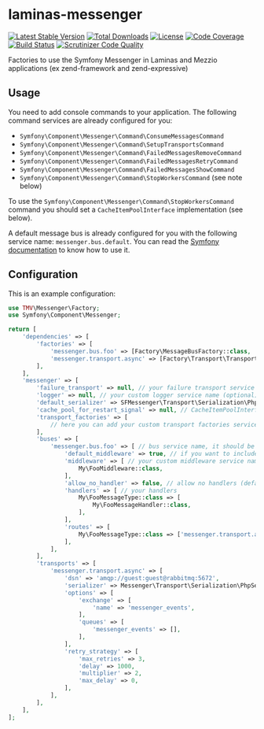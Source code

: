 # laminas-messenger

[![Latest Stable Version](https://poser.pugx.org/thomasvargiu/laminas-messenger/v/stable)](https://packagist.org/packages/thomasvargiu/laminas-messenger)
[![Total Downloads](https://poser.pugx.org/thomasvargiu/laminas-messenger/downloads)](https://packagist.org/packages/thomasvargiu/laminas-messenger)
[![License](https://poser.pugx.org/thomasvargiu/laminas-messenger/license)](https://packagist.org/packages/thomasvargiu/laminas-messenger)
[![Code Coverage](https://scrutinizer-ci.com/g/thomasvargiu/laminas-messenger/badges/coverage.png?b=master)](https://scrutinizer-ci.com/g/thomasvargiu/laminas-messenger/?branch=master)
[![Build Status](https://scrutinizer-ci.com/g/thomasvargiu/laminas-messenger/badges/build.png?b=master)](https://scrutinizer-ci.com/g/thomasvargiu/laminas-messenger/build-status/master)
[![Scrutinizer Code Quality](https://scrutinizer-ci.com/g/thomasvargiu/laminas-messenger/badges/quality-score.png?b=master)](https://scrutinizer-ci.com/g/thomasvargiu/laminas-messenger/?branch=master)

Factories to use the Symfony Messenger in Laminas and Mezzio applications (ex zend-framework and zend-expressive)

## Usage

You need to add console commands to your application. The following command services are already configured for you:

- `Symfony\Component\Messenger\Command\ConsumeMessagesCommand`
- `Symfony\Component\Messenger\Command\SetupTransportsCommand`
- `Symfony\Component\Messenger\Command\FailedMessagesRemoveCommand`
- `Symfony\Component\Messenger\Command\FailedMessagesRetryCommand`
- `Symfony\Component\Messenger\Command\FailedMessagesShowCommand`
- `Symfony\Component\Messenger\Command\StopWorkersCommand` (see note below)

To use the `Symfony\Component\Messenger\Command\StopWorkersCommand` command you should set a `CacheItemPoolInterface`
implementation (see below).

A default message bus is already configured for you with the following service name: `messenger.bus.default`.
You can read the [Symfony documentation](https://symfony.com/doc/current/components/messenger.html) to know
how to use it.

## Configuration

This is an example configuration:

```php
use TMV\Messenger\Factory;
use Symfony\Component\Messenger;

return [
    'dependencies' => [
        'factories' => [
            'messenger.bus.foo' => [Factory\MessageBusFactory::class, 'messenger.bus.foo'], // the name must be the same as the bus configuration key
            'messenger.transport.async' => [Factory\Transport\TransportFactory::class, 'messenger.transport.async'], // the name must be the same as the transport configuration key
        ],
    ],
    'messenger' => [
        'failure_transport' => null, // your failure transport service name (optional)
        'logger' => null, // your custom logger service name (optional)
        'default_serializer' => SFMessenger\Transport\Serialization\PhpSerializer::class, // default messenger serializer, it should be a service name
        'cache_pool_for_restart_signal' => null, // CacheItemPoolInterface service name implementation if you want to use stop workers command
        'transport_factories' => [
            // here you can add your custom transport factories services
        ],
        'buses' => [
            'messenger.bus.foo' => [ // bus service name, it should be registered as a service with the same name
                'default_middleware' => true, // if you want to include default middleware (default: true)
                'middleware' => [ // your custom middleware service names
                    My\FooMiddleware::class,
                ],
                'allow_no_handler' => false, // allow no handlers (default: false)
                'handlers' => [ // your handlers
                    My\FooMessageType::class => [
                        My\FooMessageHandler::class,
                    ],
                ],
                'routes' => [
                    My\FooMessageType::class => ['messenger.transport.async'], // route message types to this transport
                ],
            ],
        ],
        'transports' => [
            'messenger.transport.async' => [
                'dsn' => 'amqp://guest:guest@rabbitmq:5672',
                'serializer' => Messenger\Transport\Serialization\PhpSerializer::class, // custom serializer service
                'options' => [
                    'exchange' => [
                        'name' => 'messenger_events',
                    ],
                    'queues' => [
                        'messenger_events' => [],
                    ],
                ],
                'retry_strategy' => [
                    'max_retries' => 3,
                    'delay' => 1000,
                    'multiplier' => 2,
                    'max_delay' => 0,
                ],
            ],
        ],
    ],
];
```

